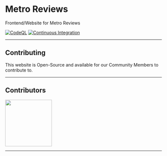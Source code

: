 # Metro Reviews
Frontend/Website for Metro Reviews

[![CodeQL](https://github.com/MetroReviews/Website/actions/workflows/codeql.yml/badge.svg?branch=master)](https://github.com/MetroReviews/Website/actions/workflows/codeql.yml)
[![Continuous Integration](https://github.com/MetroReviews/Website/actions/workflows/ci.yml/badge.svg)](https://github.com/MetroReviews/Website/actions/workflows/ci.yml)

---

## Contributing
This website is Open-Source and available for our Community Members to contribute to.

---

## Contributors
<a href="https://github.com/MetroReviews/Website/graphs/contributors">
  <img width="150" height="150" src="https://contrib.rocks/image?repo=MetroReviews/Website" />
</a>

---

